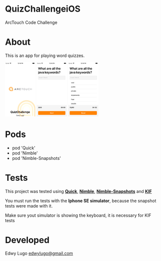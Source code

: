 # QuizChallengeiOS
ArcTouch Code Challenge


# About
This is an app for playing word quizzes.

<img src="/screenshots/tela1.png" width="100"> <img src="/screenshots/tela2.png" width="100"> <img src="/screenshots/tela3.png" width="100">


# Pods

- pod 'Quick'
- pod 'Nimble'
- pod 'Nimble-Snapshots'

# Tests

This project was tested using **[Quick](https://github.com/Quick/Quick)**, **[Nimble](https://github.com/Quick/Nimble)**, **[Nimble-Snapshots](https://github.com/ashfurrow/Nimble-Snapshots)** and  **[KIF](https://github.com/kif-framework/KIF)**

You must run the tests with the **Iphone SE simulator**, because the snapshot tests were made with it.

Make sure yout simulator is showing the keyboard, it is necessary for KIF tests

# Developed
Edwy Lugo
edwylugo@gmail.com


